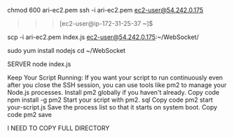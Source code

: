 chmod 600 ari-ec2.pem
ssh -i ari-ec2.pem ec2-user@54.242.0.175

>>> [ec2-user@ip-172-31-25-37 ~]$

scp -i ari-ec2.pem index.js ec2-user@54.242.0.175:~/WebSocket/

sudo yum install nodejs
cd ~/WebSocket



SERVER
node index.js




Keep Your Script Running:
If you want your script to run continuously even after you close the SSH session, you can use tools like pm2 to manage your Node.js processes.
Install pm2 globally if you haven't already.
Copy code
npm install -g pm2
Start your script with pm2.
sql
Copy code
pm2 start your-script.js
Save the process list so that it starts on system boot.
Copy code
pm2 save




I NEED TO COPY FULL DIRECTORY